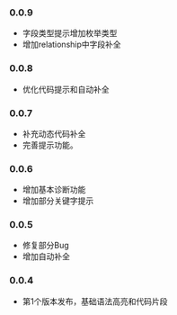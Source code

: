 ### 0.0.9
- 字段类型提示增加枚举类型
- 增加relationship中字段补全

### 0.0.8
- 优化代码提示和自动补全

### 0.0.7
- 补充动态代码补全
- 完善提示功能。

### 0.0.6
- 增加基本诊断功能
- 增加部分关键字提示

### 0.0.5
- 修复部分Bug
- 增加自动补全

### 0.0.4
- 第1个版本发布，基础语法高亮和代码片段

